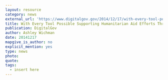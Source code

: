 ```yaml
---
layout: resource
category: news
external_url: 'https://www.digitalgov.gov/2014/12/17/with-every-tool-possible-supporting-humanitarian-aid-efforts-through-crowdsourced-mapping/'
title: With Every Tool Possible Supporting Humanitarian Aid Efforts Through Crowdsourced Mapping
publication: DigitalGov
author: Ashley Wichman
date: 20141217
mapgive_is_author: no
explicit_mention: yes
type: news
photo:
quote:
tags:
  - insert here
---
```

